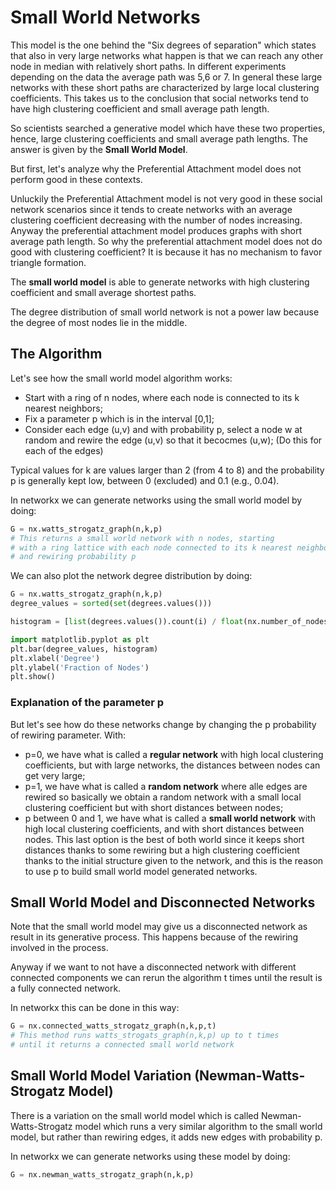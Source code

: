 # Small World Networks

This model is the one behind the "Six degrees of separation" which
states that also in very large networks what happen is that we can reach
any other node in median with relatively short paths.  In different
experiments depending on the data the average path was 5,6 or 7.
In general these large networks with these short paths are characterized
by large local clustering coefficients.  This takes us to the conclusion
that social networks tend to have high clustering coefficient and small
average path length.

So scientists searched a generative model which have these two properties,
hence, large clustering coefficients and small average path lengths.
The answer is given by the **Small World Model**.

But first, let's analyze why the Preferential Attachment model does
not perform good in these contexts.

Unluckily the Preferential Attachment model is not very good in these
social network scenarios since it tends to create networks with an
average clustering coefficient decreasing with the number of nodes
increasing. Anyway the preferential attachment model produces graphs
with short average path length.
So why the preferential attachment model does not do good with
clustering coefficient?  It is because it has no mechanism to favor
triangle formation.

The **small world model** is able to generate networks with high
clustering coefficient and small average shortest paths.

The degree distribution of small world network is not a power law because
the degree of most nodes lie in the middle.

## The Algorithm

Let's see how the small world model algorithm works:
- Start with a ring of n nodes, where each node is connected to its
  k nearest neighbors;
- Fix a parameter p which is in the interval [0,1];
- Consider each edge (u,v) and with probability p, select a node w at
  random and rewire the edge (u,v) so that it becocmes (u,w);
  (Do this for each of the edges)

Typical values for k are values larger than 2 (from 4 to 8)
and the probability p is generally kept low, between 0 (excluded) and 0.1
(e.g., 0.04).

In networkx we can generate networks using the small world model by
doing:
```python
G = nx.watts_strogatz_graph(n,k,p)
# This returns a small world network with n nodes, starting
# with a ring lattice with each node connected to its k nearest neighbors
# and rewiring probability p
```

We can also plot the network degree distribution by doing:
```python
G = nx.watts_strogatz_graph(n,k,p)
degree_values = sorted(set(degrees.values()))

histogram = [list(degrees.values()).count(i) / float(nx.number_of_nodes(G)) for i in degree_values]

import matplotlib.pyplot as plt
plt.bar(degree_values, histogram)
plt.xlabel('Degree')
plt.ylabel('Fraction of Nodes')
plt.show()
```


### Explanation of the parameter p

But let's see how do these networks change by changing the p probability
of rewiring parameter.
With:
- p=0, we have what is called a **regular network** with high local
  clustering coefficients, but with large networks, the distances between nodes
  can get very large;
- p=1, we have what is called a **random network** where alle edges are rewired
  so basically we obtain a random network with a small local
  clustering coefficient but with short distances between nodes;
- p between 0 and 1, we have what is called a **small world network** with 
  high local clustering coefficients, and with short distances between nodes.
  This last option is the best of both world since it keeps short distances
  thanks to some rewiring but a high clustering coefficient thanks to the
  initial structure given to the network, and this is the reason to use p
  to build small world model generated networks.

## Small World Model and Disconnected Networks

Note that the small world model may give us a disconnected network
as result in its generative process. This happens because of the rewiring
involved in the process.

Anyway if we want to not have a disconnected network with different connected
components we can rerun the algorithm t times until the result is a fully
connected network.

In networkx this can be done in this way:
```python
G = nx.connected_watts_strogatz_graph(n,k,p,t)
# This method runs watts_strogats_graph(n,k,p) up to t times
# until it returns a connected small world network
```

## Small World Model Variation (Newman-Watts-Strogatz Model)

There is a variation on the small world model which is called
Newman-Watts-Strogatz model which runs a very similar algorithm to the
small world model, but rather than rewiring edges, it adds new edges
with probability p.

In networkx we can generate networks using these model by doing:
```python
G = nx.newman_watts_strogatz_graph(n,k,p)
```
